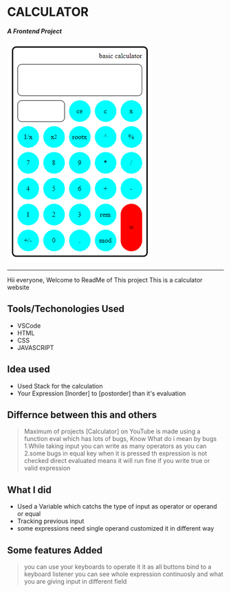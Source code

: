 # CALCULATOR

***A Frontend Project***
<br/>
<br/>
![Calculator Image](./calculator.png)

---
Hii everyone, Welcome to ReadMe of This project
This is a calculator website

## Tools/Techonologies Used
- VSCode
- HTML
- CSS
- JAVASCRIPT

## Idea used
- Used Stack for the calculation
- Your Expression [Inorder] to [postorder] than it's evaluation

## Differnce between this and others
> Maximum of projects [Calculator] on YouTube is made using a function eval which has lots of bugs, Know What do i mean by bugs
1.While taking input you can write as many operators as you can
2.some bugs in equal key when it is pressed th expression is not checked direct evaluated means it will run fine if you write true or valid expression

## What I did
- Used a Variable which catchs the type of input as operator or operand or equal
- Tracking previous input
- some expressions need single operand customized it in different way

## Some features Added
> you can use your keyboards to operate it it as all buttons bind to a keyboard listener
>you can see whole expression continuosly and what you are giving input in different field

